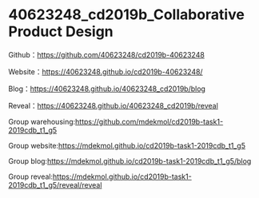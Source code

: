 # 40623248_cd2019b_Collaborative Product Design

Github：https://github.com/40623248/cd2019b-40623248

Website：https://40623248.github.io/cd2019b-40623248/

Blog：https://40623248.github.io/40623248_cd2019b/blog

Reveal：https://40623248.github.io/40623248_cd2019b/reveal

Group warehousing:https://github.com/mdekmol/cd2019b-task1-2019cdb_t1_g5

Group website:https://mdekmol.github.io/cd2019b-task1-2019cdb_t1_g5

Group blog:https://mdekmol.github.io/cd2019b-task1-2019cdb_t1_g5/blog

Group reveal:https://mdekmol.github.io/cd2019b-task1-2019cdb_t1_g5/reveal/reveal
